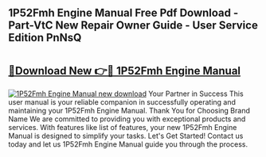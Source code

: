 ## 1P52Fmh Engine Manual Free Pdf Download - Part-VtC New Repair Owner Guide - User Service Edition PnNsQ

# <h2><a href="http://cf17374.oget.top/?id=1P52Fmh+Engine+Manual">🔗Download New 👉🔴 1P52Fmh Engine Manual</a></h2>

[![1P52Fmh Engine Manual new download](https://i.imgur.com/5g1atiW.png)](http://cf17374.oget.top/?id=1P52Fmh+Engine+Manual)
Your Partner in Success This user manual is your reliable companion in successfully operating and maintaining your 1P52Fmh Engine Manual. Thank You for Choosing Brand Name We are committed to providing you with exceptional products and services. With features like list of features, your new 1P52Fmh Engine Manual is designed to simplify your tasks. Let's Get Started! Contact us today and let us 1P52Fmh Engine Manual guide you through the process.
